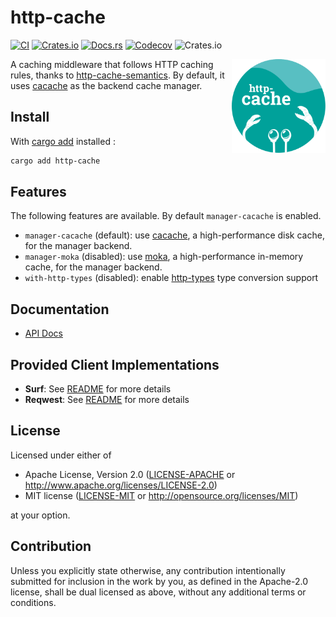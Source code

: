 # http-cache

[![CI](https://img.shields.io/github/workflow/status/06chaynes/http-cache/Rust?label=CI&style=for-the-badge)](https://github.com/06chaynes/http-cache/actions/workflows/rust.yml)
[![Crates.io](https://img.shields.io/crates/v/http-cache?style=for-the-badge)](https://crates.io/crates/http-cache)
[![Docs.rs](https://img.shields.io/docsrs/http-cache?style=for-the-badge)](https://docs.rs/http-cache)
[![Codecov](https://img.shields.io/codecov/c/github/06chaynes/http-cache?style=for-the-badge)](https://app.codecov.io/gh/06chaynes/http-cache)
![Crates.io](https://img.shields.io/crates/l/http-cache?style=for-the-badge)

<img align="right" src="https://raw.githubusercontent.com/06chaynes/http-cache/latest/.assets/images/http-cache_logo_bluegreen.svg" height="150px" alt="the http-cache logo">

A caching middleware that follows HTTP caching rules,
thanks to [http-cache-semantics](https://github.com/kornelski/rusty-http-cache-semantics).
By default, it uses [cacache](https://github.com/zkat/cacache-rs) as the backend cache manager.

## Install

With [cargo add](https://github.com/killercup/cargo-edit#Installation) installed :

```sh
cargo add http-cache
```

## Features

The following features are available. By default `manager-cacache` is enabled.

- `manager-cacache` (default): use [cacache](https://github.com/zkat/cacache-rs), a high-performance disk cache, for the manager backend.
- `manager-moka` (disabled): use [moka](https://github.com/moka-rs/moka), a high-performance in-memory cache, for the manager backend.
- `with-http-types` (disabled): enable [http-types](https://github.com/http-rs/http-types) type conversion support

## Documentation

- [API Docs](https://docs.rs/http-cache)

## Provided Client Implementations
- **Surf**: See [README](http-cache-surf/README.md) for more details
- **Reqwest**: See [README](http-cache-reqwest/README.md) for more details

## License

Licensed under either of

- Apache License, Version 2.0
  ([LICENSE-APACHE](LICENSE-APACHE) or <http://www.apache.org/licenses/LICENSE-2.0>)
- MIT license
  ([LICENSE-MIT](LICENSE-MIT) or <http://opensource.org/licenses/MIT>)

at your option.

## Contribution

Unless you explicitly state otherwise, any contribution intentionally submitted
for inclusion in the work by you, as defined in the Apache-2.0 license, shall be
dual licensed as above, without any additional terms or conditions.
